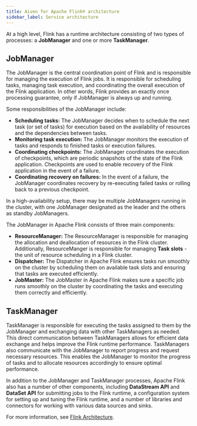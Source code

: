 ```yaml
---
title: Aiven for Apache Flink® architecture
sidebar_label: Service architecture
---
```


At a high level, Flink has a runtime architecture consisting of two types of processes: a **JobManager** and one or more **TaskManager**.

## JobManager

The JobManager is the central coordination point of Flink and is
responsible for managing the execution of Flink jobs. It is responsible
for scheduling tasks, managing task execution, and coordinating the
overall execution of the Flink application. In other words, Flink
provides an exactly once processing guarantee, only if JobManager is
always up and running.

Some responsibilities of the JobManager include:

-   **Scheduling tasks:** The JobManager decides when to schedule the
    next task (or set of tasks) for execution based on the availability
    of resources and the dependencies between tasks.
-   **Monitoring task execution:** The JobManager monitors the execution
    of tasks and responds to finished tasks or execution failures.
-   **Coordinating checkpoints:** The JobManager coordinates the
    execution of checkpoints, which are periodic snapshots of the state
    of the Flink application. Checkpoints are used to enable recovery of
    the Flink application in the event of a failure.
-   **Coordinating recovery on failures:** In the event of a failure,
    the JobManager coordinates recovery by re-executing failed tasks or
    rolling back to a previous checkpoint.

In a high-availability setup, there may be multiple JobManagers running
in the cluster, with one JobManager designated as the leader and the
others as standby JobManagers.

The JobManager in Apache Flink consists of three main components:

-   **ResourceManager:** The ResourceManager is responsible for managing
    the allocation and deallocation of resources in the Flink cluster.
    Additionally, ResourceManger is responsible for managing **Task
    slots** - the unit of resource scheduling in a Flink cluster.
-   **Dispatcher:** The Dispatcher in Apache Flink ensures tasks run
    smoothly on the cluster by scheduling them on available task slots
    and ensuring that tasks are executed efficiently.
-   **JobMaster:** The JobMaster in Apache Flink makes sure a specific
    job runs smoothly on the cluster by coordinating the tasks and
    executing them correctly and efficiently.

## TaskManager

TaskManager is responsible for executing the tasks assigned to them by
the JobManager and exchanging data with other TaskManagers as needed.
This direct communication between TaskManagers allows for efficient data
exchange and helps improve the Flink runtime performance. TaskManagers
also communicate with the JobManager to report progress and request
necessary resources. This enables the JobManager to monitor the progress
of tasks and to allocate resources accordingly to ensure optimal
performance.

In addition to the JobManager and TaskManager processes, Apache Flink
also has a number of other components, including **DataStream API** and
**DataSet API** for submitting jobs to the Flink runtime, a
configuration system for setting up and tuning the Flink runtime, and a
number of libraries and connectors for working with various data sources
and sinks.

For more information, see [Flink
Architecture](https://nightlies.apache.org/flink/flink-docs-master/docs/concepts/flink-architecture/).
